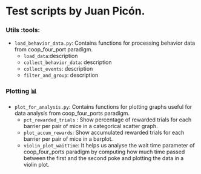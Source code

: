 # Test scripts by Juan Picón.

### Utils :tools:
* `load_behavior_data.py`: Contains functions for processing behavior data from coop_four_port paradigm.
    * `load_data`:description
    * `collect_behavior_data`: description
    * `collect_events`: description
    * `filter_and_group`: description

### Plotting :bar_chart:

* `plot_for_analysis.py`: Contains functions for plotting graphs useful for data analysis from coop_four_ports paradigm.  
    * `pct_rewarded_trials` : Show  percentage of rewarded trials for each barrier per pair of mice in a categorical scatter graph. 
    * `plot_accum_rewards`: Show accumulated rewarded trials for each barrier per pair of mice in a barplot.
    * `violin_plot_waitTime`: It helps us analyse the wait time parameter of coop_four_ports paradigm by computing how much time passed between the first and the second poke and plotting the data in a violin plot.